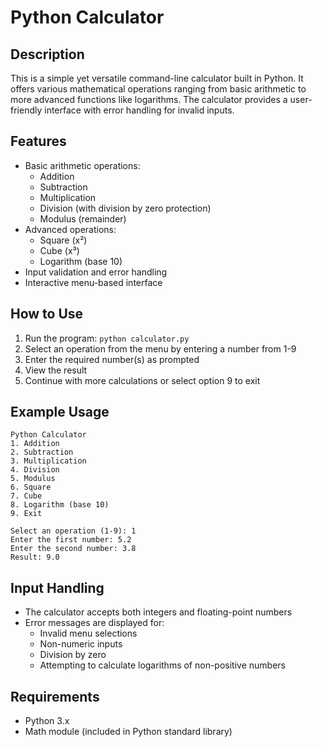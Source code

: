 # Python Calculator

## Description
This is a simple yet versatile command-line calculator built in Python. It offers various mathematical operations ranging from basic arithmetic to more advanced functions like logarithms. The calculator provides a user-friendly interface with error handling for invalid inputs.

## Features
- Basic arithmetic operations:
  - Addition
  - Subtraction
  - Multiplication
  - Division (with division by zero protection)
  - Modulus (remainder)
- Advanced operations:
  - Square (x²)
  - Cube (x³)
  - Logarithm (base 10)
- Input validation and error handling
- Interactive menu-based interface

## How to Use
1. Run the program: `python calculator.py`
2. Select an operation from the menu by entering a number from 1-9
3. Enter the required number(s) as prompted
4. View the result
5. Continue with more calculations or select option 9 to exit

## Example Usage
```
Python Calculator
1. Addition
2. Subtraction
3. Multiplication
4. Division
5. Modulus
6. Square
7. Cube
8. Logarithm (base 10)
9. Exit

Select an operation (1-9): 1
Enter the first number: 5.2
Enter the second number: 3.8
Result: 9.0
```

## Input Handling
- The calculator accepts both integers and floating-point numbers
- Error messages are displayed for:
  - Invalid menu selections
  - Non-numeric inputs
  - Division by zero
  - Attempting to calculate logarithms of non-positive numbers

## Requirements
- Python 3.x
- Math module (included in Python standard library)

